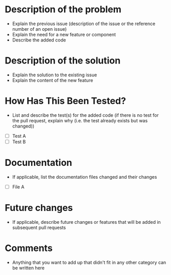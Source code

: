 # Description of the problem

- Explain the previous issue (description of the issue or the reference number of an open issue)
- Explain the need for a new feature or component
- Describe the added code

# Description of the solution

- Explain the solution to the existing issue
- Explain the content of the new feature

# How Has This Been Tested?

- List and describe the test(s) for the added code (if there is no test for the pull request, explain why (i.e. the test already exists but was changed))

- [ ] Test A
- [ ] Test B

# Documentation

- If applicable, list the documentation files changed and their changes

- [ ] File A

# Future changes

- If applicable, describe future changes or features that will be added in subsequent pull requests

# Comments

- Anything that you want to add up that didn't fit in any other category can be written here
